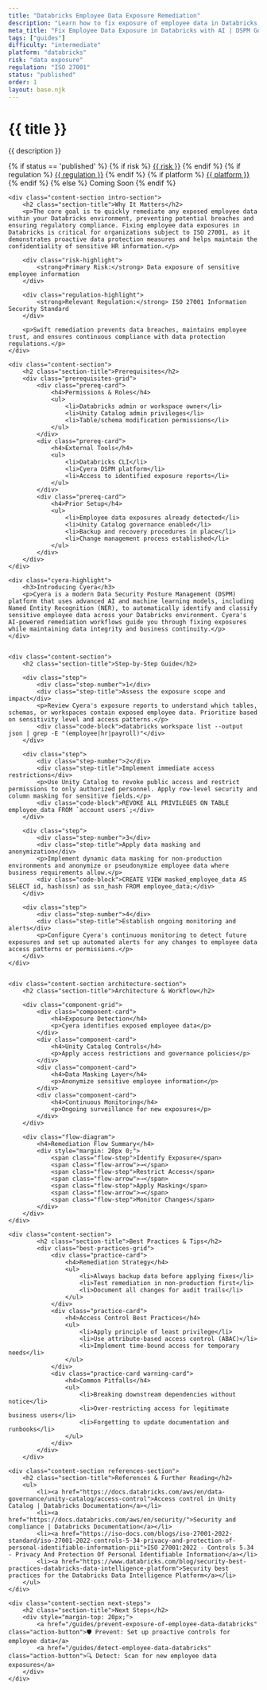 ```yaml
---
title: "Databricks Employee Data Exposure Remediation"
description: "Learn how to fix exposure of employee data in Databricks environments. Follow step-by-step guidance for ISO 27001 compliance and data protection."
meta_title: "Fix Employee Data Exposure in Databricks with AI | DSPM Guide"
tags: ["guides"]
difficulty: "intermediate"
platform: "databricks"
risk: "data exposure"
regulation: "ISO 27001"
status: "published"
order: 1
layout: base.njk
---
```


<div class="container">
    <div class="header">
        <h1>{{ title }}</h1>
        <p>{{ description }}</p>
        <div class="guide-tags-container">
			<div class="guide-tags-wrapper">
		    {% if status == 'published' %}
		        {% if risk %}
		        <a href="/risk/{{ risk | downcase | replace: ' ', '-' }}/" class="guide-tag risk">{{ risk }}</a>
		        {% endif %}
		        {% if regulation %}
		        <a href="/regulation/{{ regulation | downcase | replace: ' ', '-' }}/" class="guide-tag regulation">{{ regulation }}</a>
		        {% endif %}
		        {% if platform %}
		        <a href="/platforms/{{ platform | downcase | replace: ' ', '-' }}/" class="guide-tag platform">{{ platform }}</a>
		        {% endif %}
		    {% else %}
		        <span class="guide-tag coming-soon">Coming Soon</span>
		    {% endif %}
		</div>
		</div>
    </div>

    <div class="content-section intro-section">
        <h2 class="section-title">Why It Matters</h2>
        <p>The core goal is to quickly remediate any exposed employee data within your Databricks environment, preventing potential breaches and ensuring regulatory compliance. Fixing employee data exposures in Databricks is critical for organizations subject to ISO 27001, as it demonstrates proactive data protection measures and helps maintain the confidentiality of sensitive HR information.</p>
        
        <div class="risk-highlight">
            <strong>Primary Risk:</strong> Data exposure of sensitive employee information
        </div>
        
        <div class="regulation-highlight">
            <strong>Relevant Regulation:</strong> ISO 27001 Information Security Standard
        </div>
        
        <p>Swift remediation prevents data breaches, maintains employee trust, and ensures continuous compliance with data protection regulations.</p>
    </div>

    <div class="content-section">
        <h2 class="section-title">Prerequisites</h2>
        <div class="prerequisites-grid">
            <div class="prereq-card">
                <h4>Permissions & Roles</h4>
                <ul>
                    <li>Databricks admin or workspace owner</li>
                    <li>Unity Catalog admin privileges</li>
                    <li>Table/schema modification permissions</li>
                </ul>
            </div>
            <div class="prereq-card">
                <h4>External Tools</h4>
                <ul>
                    <li>Databricks CLI</li>
                    <li>Cyera DSPM platform</li>
                    <li>Access to identified exposure reports</li>
                </ul>
            </div>
            <div class="prereq-card">
                <h4>Prior Setup</h4>
                <ul>
                    <li>Employee data exposures already detected</li>
                    <li>Unity Catalog governance enabled</li>
                    <li>Backup and recovery procedures in place</li>
                    <li>Change management process established</li>
                </ul>
            </div>
        </div>
    </div>
	
    <div class="cyera-highlight">
        <h3>Introducing Cyera</h3>
        <p>Cyera is a modern Data Security Posture Management (DSPM) platform that uses advanced AI and machine learning models, including Named Entity Recognition (NER), to automatically identify and classify sensitive employee data across your Databricks environment. Cyera's AI-powered remediation workflows guide you through fixing exposures while maintaining data integrity and business continuity.</p>
    </div>
	

    <div class="content-section">
        <h2 class="section-title">Step-by-Step Guide</h2>
        
        <div class="step">
            <div class="step-number">1</div>
            <div class="step-title">Assess the exposure scope and impact</div>
            <p>Review Cyera's exposure reports to understand which tables, schemas, or workspaces contain exposed employee data. Prioritize based on sensitivity level and access patterns.</p>
            <div class="code-block">databricks workspace list --output json | grep -E "(employee|hr|payroll)"</div>
        </div>

        <div class="step">
            <div class="step-number">2</div>
            <div class="step-title">Implement immediate access restrictions</div>
            <p>Use Unity Catalog to revoke public access and restrict permissions to only authorized personnel. Apply row-level security and column masking for sensitive fields.</p>
            <div class="code-block">REVOKE ALL PRIVILEGES ON TABLE employee_data FROM `account users`;</div>
        </div>

        <div class="step">
            <div class="step-number">3</div>
            <div class="step-title">Apply data masking and anonymization</div>
            <p>Implement dynamic data masking for non-production environments and anonymize or pseudonymize employee data where business requirements allow.</p>
            <div class="code-block">CREATE VIEW masked_employee_data AS SELECT id, hash(ssn) as ssn_hash FROM employee_data;</div>
        </div>

        <div class="step">
            <div class="step-number">4</div>
            <div class="step-title">Establish ongoing monitoring and alerts</div>
            <p>Configure Cyera's continuous monitoring to detect future exposures and set up automated alerts for any changes to employee data access patterns or permissions.</p>
        </div>
    </div>


    <div class="content-section architecture-section">
        <h2 class="section-title">Architecture & Workflow</h2>
        
        <div class="component-grid">
            <div class="component-card">
                <h4>Exposure Detection</h4>
                <p>Cyera identifies exposed employee data</p>
            </div>
            <div class="component-card">
                <h4>Unity Catalog Controls</h4>
                <p>Apply access restrictions and governance policies</p>
            </div>
            <div class="component-card">
                <h4>Data Masking Layer</h4>
                <p>Anonymize sensitive employee information</p>
            </div>
            <div class="component-card">
                <h4>Continuous Monitoring</h4>
                <p>Ongoing surveillance for new exposures</p>
            </div>
        </div>

        <div class="flow-diagram">
            <h4>Remediation Flow Summary</h4>
            <div style="margin: 20px 0;">
                <span class="flow-step">Identify Exposure</span>
                <span class="flow-arrow">→</span>
                <span class="flow-step">Restrict Access</span>
                <span class="flow-arrow">→</span>
                <span class="flow-step">Apply Masking</span>
                <span class="flow-arrow">→</span>
                <span class="flow-step">Monitor Changes</span>
            </div>
        </div>
    </div>

	<div class="content-section">
	        <h2 class="section-title">Best Practices & Tips</h2>
	        <div class="best-practices-grid">
	            <div class="practice-card">
	                <h4>Remediation Strategy</h4>
	                <ul>
	                    <li>Always backup data before applying fixes</li>
	                    <li>Test remediation in non-production first</li>
	                    <li>Document all changes for audit trails</li>
	                </ul>
	            </div>
	            <div class="practice-card">
	                <h4>Access Control Best Practices</h4>
	                <ul>
	                    <li>Apply principle of least privilege</li>
	                    <li>Use attribute-based access control (ABAC)</li>
	                    <li>Implement time-bound access for temporary needs</li>
	                </ul>
	            </div>
	            <div class="practice-card warning-card">
	                <h4>Common Pitfalls</h4>
	                <ul>
	                    <li>Breaking downstream dependencies without notice</li>
	                    <li>Over-restricting access for legitimate business users</li>
	                    <li>Forgetting to update documentation and runbooks</li>
	                </ul>
	            </div>
	        </div>
	    </div>

    <div class="content-section references-section">
        <h2 class="section-title">References & Further Reading</h2>
        <ul>
            <li><a href="https://docs.databricks.com/aws/en/data-governance/unity-catalog/access-control">Access control in Unity Catalog | Databricks Documentation</a></li>
            <li><a href="https://docs.databricks.com/aws/en/security/">Security and compliance | Databricks Documentation</a></li>
            <li><a href="https://iso-docs.com/blogs/iso-27001-2022-standard/iso-27001-2022-controls-5-34-privacy-and-protection-of-personal-identifiable-information-pii">ISO 27001:2022 - Controls 5.34 - Privacy And Protection Of Personal Identifiable Information</a></li>
            <li><a href="https://www.databricks.com/blog/security-best-practices-databricks-data-intelligence-platform">Security best practices for the Databricks Data Intelligence Platform</a></li>
        </ul>
    </div>

    <div class="content-section next-steps">
        <h2 class="section-title">Next Steps</h2>
        <div style="margin-top: 20px;">
            <a href="/guides/prevent-exposure-of-employee-data-databricks" class="action-button">🛡️ Prevent: Set up proactive controls for employee data</a>
            <a href="/guides/detect-employee-data-databricks" class="action-button">🔍 Detect: Scan for new employee data exposures</a>
        </div>
    </div>
</div>